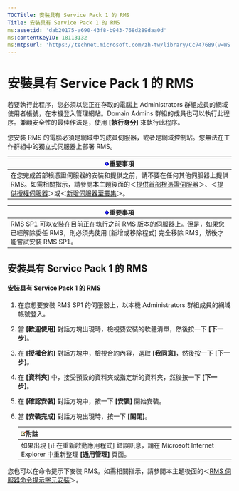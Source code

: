 ```yaml
---
TOCTitle: 安裝具有 Service Pack 1 的 RMS
Title: 安裝具有 Service Pack 1 的 RMS
ms:assetid: 'dab20175-a690-43f8-b943-768d289daa0d'
ms:contentKeyID: 18113132
ms:mtpsurl: 'https://technet.microsoft.com/zh-tw/library/Cc747689(v=WS.10)'
---
```


安裝具有 Service Pack 1 的 RMS
==============================

若要執行此程序，您必須以您正在存取的電腦上 Administrators 群組成員的網域使用者帳號，在本機登入管理網站。Domain Admins 群組的成員也可以執行此程序。兼顧安全性的最佳作法是，使用 **\[執行身分\]** 來執行此程序。

您安裝 RMS 的電腦必須是網域中的成員伺服器，或者是網域控制站。您無法在工作群組中的獨立式伺服器上部署 RMS。

| ![](images/Cc747689.Important(WS.10).gif)重要事項                                                                                                                                                                                                                                                                                                                     |
|----------------------------------------------------------------------------------------------------------------------------------------------------------------------------------------------------------------------------------------------------------------------------------------------------------------------------------------------------------------------------------------------------|
| 在您完成首部根憑證伺服器的安裝和提供之前，請不要在任何其他伺服器上提供 RMS。如需相關指示，請參閱本主題後面的＜[提供首部根憑證伺服器](https://technet.microsoft.com/debc42f3-74ff-4c99-b7a4-4921fccdabc2)＞、＜[提供授權伺服器](https://technet.microsoft.com/4d67b898-0ba9-4eef-ab7d-ee0ca55a688e)＞或＜[新增伺服器至叢集](https://technet.microsoft.com/db635238-5528-4bec-9cc6-8244e2b3d733)＞。 |

| ![](images/Cc747689.Important(WS.10).gif)重要事項                                                                                |
|---------------------------------------------------------------------------------------------------------------------------------------------------------------|
| RMS SP1 可以安裝在目前正在執行之前 RMS 版本的伺服器上。但是，如果您已經解除委任 RMS，則必須先使用 \[新增或移除程式\] 完全移除 RMS，然後才能嘗試安裝 RMS SP1。 |

安裝具有 Service Pack 1 的 RMS
------------------------------

#### 安裝具有 Service Pack 1 的 RMS

1.  在您想要安裝 RMS SP1 的伺服器上，以本機 Administrators 群組成員的網域帳號登入。

2.  當 **\[歡迎使用\]** 對話方塊出現時，檢視要安裝的軟體清單，然後按一下 **\[下一步\]**。

3.  在 **\[授權合約\]** 對話方塊中，檢視合約內容，選取 **\[我同意\]**，然後按一下 **\[下一步\]**。

4.  在 **\[資料夾\]** 中，接受預設的資料夾或指定新的資料夾，然後按一下 **\[下一步\]**。

5.  在 **\[確認安裝\]** 對話方塊中，按一下 **\[安裝\]** 開始安裝。

6.  當 **\[安裝完成\]** 對話方塊出現時，按一下 **\[關閉\]**。

    | ![](images/Cc747689.note(WS.10).gif)附註                                           |
    |-----------------------------------------------------------------------------------------------------------------|
    | 如果出現 \[正在重新啟動應用程式\] 錯誤訊息，請在 Microsoft Internet Explorer 中重新整理 **\[通用管理\]** 頁面。 |

您也可以在命令提示下安裝 RMS。如需相關指示，請參閱本主題後面的＜[RMS 伺服器命令提示字元安裝](https://technet.microsoft.com/b55b1e2a-dd14-4168-a37f-9cdedbec660b)＞。

